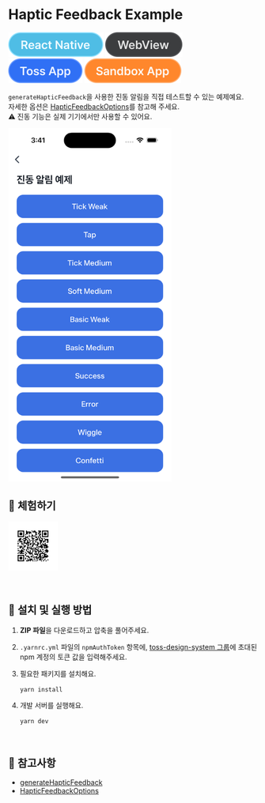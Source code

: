 # Haptic Feedback Example

![React Native](../assets/tags/tag-react-native.svg)
![WebView](../assets/tags/tag-webview.svg)
![Toss App](../assets/tags/tag-toss-app.svg)
![Sandbox App](../assets/tags/tag-sandbox-app.svg)

`generateHapticFeedback`을 사용한 진동 알림을 직접 테스트할 수 있는 예제예요.  
자세한 옵션은 [HapticFeedbackOptions](https://developers-apps-in-toss.toss.im/bedrock/reference/react-native-bedrock/%EC%9D%B8%ED%84%B0%EB%A0%89%EC%85%98/HapticFeedbackOptions.html)를 참고해 주세요.  
⚠️ 진동 기능은 실제 기기에서만 사용할 수 있어요.

<img src="../assets/examples/with-haptic-feedback-example-image.png" alt="example image" width="330px" />

<br />

## 📲 체험하기

<img src="../assets/qr-codes/with-haptic-feedback-qr-code.svg" ait="qr code" width="100px" />&nbsp;

<br />

## 🚀 설치 및 실행 방법

1. **ZIP 파일**을 다운로드하고 압축을 풀어주세요.

2. `.yarnrc.yml` 파일의 `npmAuthToken` 항목에, [toss-design-system 그룹](https://tossmini-docs.toss.im/tds-react-native/setup-npm/)에 초대된 npm 계정의 토큰 값을 입력해주세요.

3. 필요한 패키지를 설치해요.

   ```
   yarn install
   ```

4. 개발 서버를 실행해요.

   ```
   yarn dev
   ```

<br />

## 📌 참고사항

- [generateHapticFeedback](https://developers-apps-in-toss.toss.im/bedrock/reference/react-native-bedrock/%EC%9D%B8%ED%84%B0%EB%A0%89%EC%85%98/generateHapticFeedback.html)
- [HapticFeedbackOptions](https://developers-apps-in-toss.toss.im/bedrock/reference/react-native-bedrock/%EC%9D%B8%ED%84%B0%EB%A0%89%EC%85%98/HapticFeedbackOptions.html)
